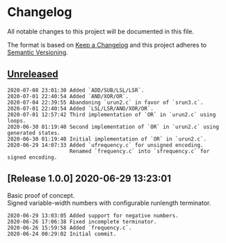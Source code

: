 # Changelog
All notable changes to this project will be documented in this file.

The format is based on [Keep a Changelog](http://keepachangelog.com/en/1.0.0/)
and this project adheres to [Semantic Versioning](http://semver.org/spec/v2.0.0.html).

## [Unreleased]

```
2020-07-08 23:01:30 Added `ADD/SUB/LSL/LSR`.
2020-07-01 22:40:54 Added `AND/XOR/OR`.
2020-07-04 22:39:55 Abandoning `urun2.c` in favor of `srun3.c`.
2020-07-01 22:40:54 Added `LSL/LSR/AND/XOR/OR`.
2020-07-01 12:57:42 Third implementation of `OR` in `urun2.c` using loops.
2020-06-30 01:19:40 Second implementation of `OR` in `urun2.c` using generated states.
2020-06-30 01:19:40 Initial implementation of `OR` in `urun2.c`.
2020-06-29 14:07:33 Added `ufrequency.c` for unsigned encoding.
                    Renamed `frequency.c` into `sfrequency.c` for signed encoding. 
```

## [Release 1.0.0] 2020-06-29 13:23:01

Basic proof of concept.  
Signed variable-width numbers with configurable runlength terminator.  

```
2020-06-29 13:03:05 Added support for negative numbers.
2020-06-26 17:06:38 Fixed incomplete terminator.
2020-06-26 15:59:58 Added `frequency.c`.
2020-06-24 00:29:02 Initial commit.
```

[Unreleased]: /RockingShip/armonika/compare/v1.0.0...HEAD
